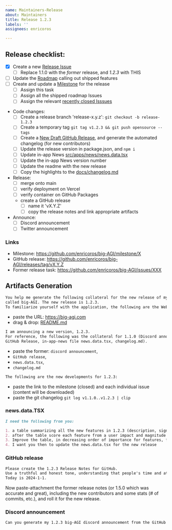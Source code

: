 ```yaml
---
name: Maintainers-Release
about: Maintainers
title: Release 1.2.3
labels: ''
assignees: enricoros

---
```


## Release checklist:

- [x] Create a new [Release Issue](https://github.com/enricoros/big-AGI/issues/new?assignees=enricoros&projects=enricoros/4&template=maintainers-release.md&title=Release+1.2.3)
  - [ ] Replace 1.1.0 with the _former_ release, and _1.2.3_ with THIS
- [ ] Update the [Roadmap](https://github.com/users/enricoros/projects/4/views/2) calling out shipped features
- [ ] Create and update a [Milestone](https://github.com/enricoros/big-agi/milestones) for the release
  - [ ] Assign this task
  - [ ] Assign all the shipped roadmap Issues
  - [ ] Assign the relevant [recently closed Isssues](https://github.com/enricoros/big-agi/issues?q=is%3Aclosed+sort%3Aupdated-desc)
- Code changes:
  - [ ] Create a release branch 'release-x.y.z': `git checkout -b release-1.2.3`
  - [ ] Create a temporary tag `git tag v1.2.3 && git push opensource --tags`
  - [ ] Create a [New Draft GitHub Release](https://github.com/enricoros/big-agi/releases/new), and generate the automated changelog (for new contributors)
  - [ ] Update the release version in package.json, and `npm i`
  - [ ] Update in-app News [src/apps/news/news.data.tsx](/src/apps/news/news.data.tsx)
  - [ ] Update the in-app News version number
  - [ ] Update the readme with the new release
  - [ ] Copy the highlights to the [docs/changelog.md](/docs/changelog.md)
- Release:
  - [ ] merge onto main
  - [ ] verify deployment on Vercel
  - [ ] verify container on GitHub Packages
  - create a GitHub release
    - [ ] name it 'vX.Y.Z'
    - [ ] copy the release notes and link appropriate artifacts
- Announce:
  - [ ] Discord announcement
  - [ ] Twitter announcement

### Links

- Milestone: https://github.com/enricoros/big-AGI/milestone/X
- GitHub release: https://github.com/enricoros/big-AGI/releases/tag/vX.Y.Z
- Former release task: https://github.com/enricoros/big-AGI/issues/XXX

## Artifacts Generation

```markdown
You help me generate the following collateral for the new release of my opensource application
called big-AGI. The new release is 1.2.3.
To familiarize yourself with the application, the following are the Website and the GitHub README.md.
```

- paste the URL: https://big-agi.com
- drag & drop: [README.md](https://raw.githubusercontent.com/enricoros/big-AGI/main/README.md)

```markdown
I am announcing a new version, 1.2.3.
For reference, the following was the collateral for 1.1.0 (Discord announcement,
GitHub Release, in-app-news file news.data.tsx, changelog.md).
```

- paste the former: `discord announcement`,
- `GitHub release`,
- `news.data.tsx`,
- `changelog.md`

```markdown
The following are the new developments for 1.2.3:
```

- paste the link to the milestone (closed) and each individual issue (content will be downloaded)
- paste the git changelog  `git log v1.1.0..v1.2.3 | clip`

### news.data.TSX

```markdown
I need the following from you:

1. a table summarizing all the new features in 1.2.3 (description, significance, usefulness, do not link the commit, but have the issue number), which will be used for the artifacts later
2. after the table score each feature from a user impact and magnitude point of view
3. Improve the table, in decreasing order of importance for features, fixing any detail that's missing, in particular check if there are commits of significance from a user or developer point of view, which are not contained in the table
4. I want you then to update the news.data.tsx for the new release
```

### GitHub release

```markdown
Please create the 1.2.3 Release Notes for GitHub.
Use a truthful and honest tone, understanding that people's time and attention span is short.
Today is 2024-1-1.
```

Now paste-attachment the former release notes (or 1.5.0 which was accurate and great), including the new contributors and
some stats (# of commits, etc.), and roll it for the new release.

### Discord announcement

```markdown
Can you generate my 1.2.3 big-AGI discord announcement from the GitHub Release announcement, and the in-app News?
```
